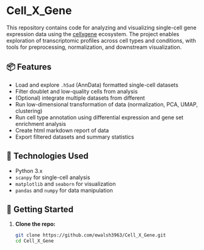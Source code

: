 # Cell_X_Gene

This repository contains code for analyzing and visualizing single-cell gene expression data using the [cellxgene](https://cellxgene.cziscience.com/) ecosystem. The project enables exploration of transcriptomic profiles across cell types and conditions, with tools for preprocessing, normalization, and downstream visualization.

## 📦 Features

- Load and explore `.h5ad` (AnnData) formatted single-cell datasets
- Filter doublet and low-quality cells from analysis
- (Optional) integrate multiple datasets from different
- Run low-dimensional transformation of data (normalization, PCA, UMAP, clustering)
- Run cell type annotation using differential expression and gene set enrichment analysis
- Create html markdown report of data 
- Export filtered datasets and summary statistics

## 🧪 Technologies Used

- Python 3.x
- `scanpy` for single-cell analysis
- `matplotlib` and `seaborn` for visualization
- `pandas` and `numpy` for data manipulation

## 🚀 Getting Started

1. **Clone the repo:**

   ```bash
   git clone https://github.com/ewalsh3963/Cell_X_Gene.git
   cd Cell_X_Gene

